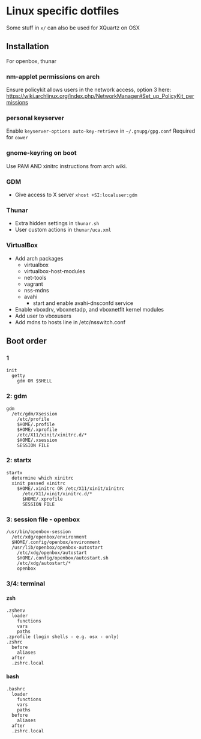 # Linux specific dotfiles

Some stuff in `x/` can also be used for XQuartz on OSX

## Installation

For openbox, thunar

### nm-applet permissions on arch

Ensure policykit allows users in the network access, option 3 here:
https://wiki.archlinux.org/index.php/NetworkManager#Set_up_PolicyKit_permissions

### personal keyserver

Enable `keyserver-options auto-key-retrieve` in `~/.gnupg/gpg.conf`
Required for `cower`

### gnome-keyring on boot

Use PAM AND xinitrc instructions from arch wiki.

### GDM

- Give access to X server `xhost +SI:localuser:gdm`

### Thunar

- Extra hidden settings in `thunar.sh`
- User custom actions in `thunar/uca.xml`

### VirtualBox

- Add arch packages
  - virtualbox
  - virtualbox-host-modules
  - net-tools
  - vagrant
  - nss-mdns
  - avahi
    - start and enable avahi-dnsconfd service
- Enable vboxdrv, vboxnetadp, and vboxnetflt kernel modules
- Add user to vboxusers
- Add mdns to hosts line in /etc/nsswitch.conf

## Boot order

### 1

```
init
  getty
    gdm OR $SHELL
```

### 2: gdm

```
gdm
  /etc/gdm/Xsession
    /etc/profile
    $HOME/.profile
    $HOME/.xprofile
    /etc/X11/xinit/xinitrc.d/*
    $HOME/.xsession
    SESSION FILE
```

### 2: startx

```
startx
  determine which xinitrc
  xinit passed xinitrc
    $HOME/.xinitrc OR /etc/X11/xinit/xinitrc
      /etc/X11/xinit/xinitrc.d/*
      $HOME/.xprofile
      SESSION FILE
```

### 3: session file - openbox

```
/usr/bin/openbox-session
  /etc/xdg/openbox/environment
  $HOME/.config/openbox/environment
  /usr/lib/openbox/openbox-autostart
    /etc/xdg/openbox/autostart
    $HOME/.config/openbox/autostart.sh
    /etc/xdg/autostart/*
    openbox
```

### 3/4: terminal

#### zsh

```
.zshenv
  loader
    functions
    vars
    paths
.zprofile (login shells - e.g. osx - only)
.zshrc
  before
    aliases
  after
  .zshrc.local
```

#### bash

```
.bashrc
  loader
    functions
    vars
    paths
  before
    aliases
  after
  .zshrc.local
```
